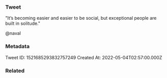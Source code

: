### Tweet
"It’s becoming easier and easier to be social, but exceptional people are built in solitude."

@naval

### Metadata
Tweet ID: 1521685293832757249
Created At: 2022-05-04T02:57:00.000Z

### Related

